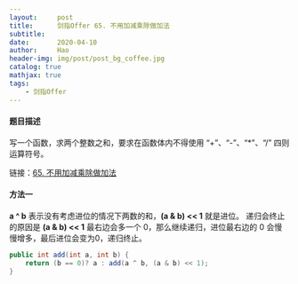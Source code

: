 ```yaml
---
layout:     post
title:      剑指Offer 65. 不用加减乘除做加法
subtitle:   
date:       2020-04-10
author:     Hao
header-img: img/post/post_bg_coffee.jpg
catalog: true
mathjax: true
tags:
    - 剑指Offer
---
```


#### 题目描述

写一个函数，求两个整数之和，要求在函数体内不得使用 “+”、“-”、“*”、“/” 四则运算符号。

链接：[65. 不用加减乘除做加法](https://leetcode-cn.com/problems/bu-yong-jia-jian-cheng-chu-zuo-jia-fa-lcof/)

#### 方法一

**a ^ b** 表示没有考虑进位的情况下两数的和，**(a & b) << 1** 就是进位。
递归会终止的原因是 **(a & b) << 1** 最右边会多一个 0，那么继续递归，进位最右边的 0 会慢慢增多，最后进位会变为0，递归终止。

```java
public int add(int a, int b) {
    return (b == 0)? a : add(a ^ b, (a & b) << 1);
}
```
